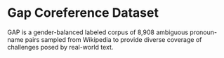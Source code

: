 # Gap Coreference Dataset

GAP is a gender-balanced labeled corpus of 8,908 ambiguous pronoun-name pairs sampled from Wikipedia to provide diverse coverage of challenges posed by real-world text.
